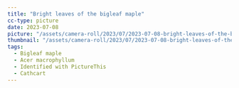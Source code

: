 ```yaml
---
title: "Bright leaves of the bigleaf maple"
cc-type: picture
date: 2023-07-08
picture: "/assets/camera-roll/2023/07/2023-07-08-bright-leaves-of-the-bigleaf-maple/20230709_020926276_iOS.jpg"
thumbnail: "/assets/camera-roll/2023/07/2023-07-08-bright-leaves-of-the-bigleaf-maple/20230709_020926276_iOS-thumbnail.jpg"
tags:
  - Bigleaf maple
  - Acer macrophyllum
  - Identified with PictureThis
  - Cathcart
---
```

